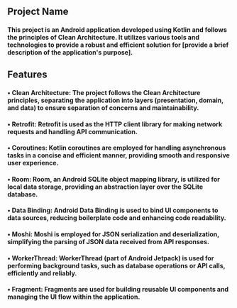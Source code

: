 ## Project Name
#### This project is an Android application developed using Kotlin and follows the principles of Clean Architecture. It utilizes various tools and technologies to provide a robust and efficient solution for [provide a brief description of the application's purpose].

## Features

#### • Clean Architecture: The project follows the Clean Architecture principles, separating the application into layers (presentation, domain, and data) to ensure separation of concerns and maintainability.
#### • Retrofit: Retrofit is used as the HTTP client library for making network requests and handling API communication.
#### • Coroutines: Kotlin coroutines are employed for handling asynchronous tasks in a concise and efficient manner, providing smooth and responsive user experience.
#### • Room: Room, an Android SQLite object mapping library, is utilized for local data storage, providing an abstraction layer over the SQLite database.
#### • Data Binding: Android Data Binding is used to bind UI components to data sources, reducing boilerplate code and enhancing code readability.
#### • Moshi: Moshi is employed for JSON serialization and deserialization, simplifying the parsing of JSON data received from API responses.
#### • WorkerThread: WorkerThread (part of Android Jetpack) is used for performing background tasks, such as database operations or API calls, efficiently and reliably.
#### • Fragment: Fragments are used for building reusable UI components and managing the UI flow within the application.
